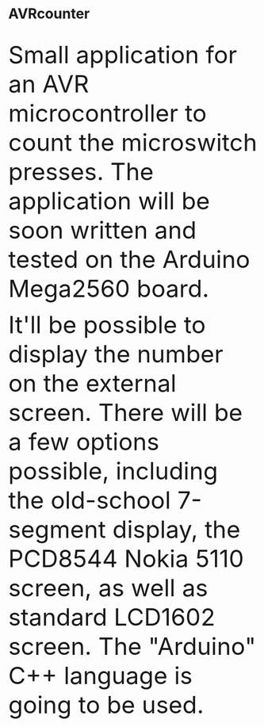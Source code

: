 # AVRcounter
<br>
<font size="16">
Small application for an AVR microcontroller to count the microswitch presses. The application will
be soon written and tested on the Arduino Mega2560 board.

It'll be possible to display the number on the external screen. There will be a few options possible,
including the old-school 7-segment display, the PCD8544 Nokia 5110 screen, as well as standard
LCD1602 screen. The "Arduino" C++ language is going to be used.
</font>
